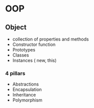 # OOP

## Object

- collection of properties and methods
- Constructor function
- Prototypes
- Classes
- Instances ( new, this)

### 4 pillars

- Abstractions
- Encapsulation
- Inheritance
- Polymorphism
